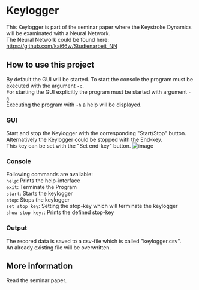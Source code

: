 # Keylogger
This Keylogger is part of the seminar paper where the Keystroke Dynamics will be examinated with a Neural Network.  
The Neural Network could be found here: https://github.com/kai66w/Studienarbeit_NN  

## How to use this project
By default the GUI will be started. To start the console the program must be executed with the argument `-c`.  
For starting the GUI explicitly the program must be started with argument `-g`.  
Executing the program with `-h` a help will be displayed.
### GUI
Start and stop the Keylogger with the corresponding "Start/Stop" button.  
Alternatively the Keylogger could be stopped with the End-key.  
This key can be set with the "Set end-key" button.
![image](https://user-images.githubusercontent.com/61203017/169260423-04d6c8e7-9097-4246-9891-277d2f634fa3.png)
### Console
Following commands are available:\
`help`:  Prints the help-interface\
`exit`:  Terminate the Program\
`start`: Starts the keylogger\
`stop`: Stops the keylogger\
`set stop key`: Setting the stop-key which will terminate the keylogger\
`show stop key:`: Prints the defined stop-key

### Output
The recored data is saved to a csv-file which is called "keylogger.csv".  
An already existing file will be overwritten.
## More information
Read the seminar paper.
